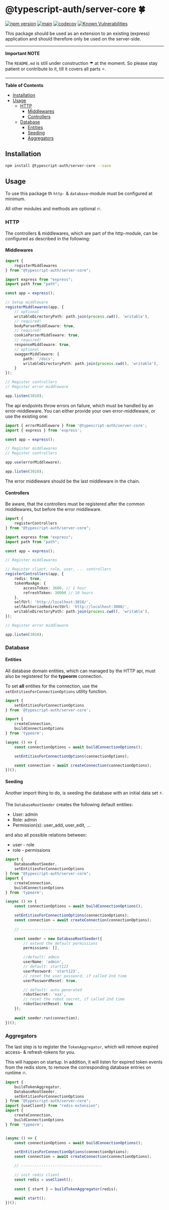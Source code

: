 # @typescript-auth/server-core 🍀

[![npm version](https://badge.fury.io/js/@typescript-auth%2Fserver-core.svg)](https://badge.fury.io/js/@typescript-auth%2Fserver-core)
[![main](https://github.com/Tada5hi/typescript-auth/actions/workflows/main.yml/badge.svg)](https://github.com/Tada5hi/typescript-auth/actions/workflows/main.yml)
[![codecov](https://codecov.io/gh/Tada5hi/typescript-auth/branch/master/graph/badge.svg?token=FHE347R1NW)](https://codecov.io/gh/Tada5hi/typescript-auth)
[![Known Vulnerabilities](https://snyk.io/test/github/Tada5hi/typescript-auth/badge.svg)](https://snyk.io/test/github/Tada5hi/typescript-auth)

This package should be used as an extension to an existing (express) application and
should therefore only be used on the server-side.

---
**Important NOTE**

The `README.md` is still under construction ☂ at the moment. 
So please stay patient or contribute to it, till it covers all parts ⭐.

---

**Table of Contents**

- [Installation](#installation)
- [Usage](#usage)
  - [HTTP](#http)
    - [Middlewares](#middlewares)
    - [Controllers](#controllers)
  - [Database](#database)
    - [Entities](#entities)
    - [Seeding](#seeding)
    - [Aggregators](#aggregators)
  
## Installation

```sh
npm install @typescript-auth/server-core --save
```

## Usage

To use this package th `http-` & `database`-module must be configured at minimum.

All other modules and methods are optional 🔥.

### HTTP

The controllers & middlewares, which are part of the http-module,
can be configured as described in the following:

#### Middlewares

```typescript
import {
    registerMiddlewares
} from "@typescript-auth/server-core";

import express from "express";
import path from "path";

const app = express();

// Setup middleware
registerMiddlewares(app, {
    // optional
    writableDirectoryPath: path.join(process.cwd(), 'writable'),
    // required!
    bodyParserMiddleware: true,
    // required!
    cookieParserMiddleware: true,
    // required!
    responseMiddleware: true,
    // optional
    swaggerMiddleware: {
        path: '/docs',
        writableDirectoryPath: path.join(process.cwd(), 'writable'),
    }
});

// Register controllers
// Register error middleware

app.listen(3010);
```

The api endpoints throw errors on failure, which must be handled by an error-middleware.
You can either provide your own error-middleware, or use the existing one:

```typescript
import { errorMiddleware } from '@typescript-auth/server-core';
import { express } from 'express';

const app = express();

// Register middlewares
// Register controllers

app.use(errorMiddleware);

app.listen(3010);
```

The error middleware should be the last middleware in the chain.

#### Controllers

Be aware, that the controllers must be registered after the common middlewares, but before the error middleware.

```typescript
import {
    registerControllers
} from "@typescript-auth/server-core";

import express from "express";
import path from "path";

const app = express();

// Register middlewares

// Register client, role, user, ... controllers
registerControllers(app, {
    redis: true,
    tokenMaxAge: {
        accessToken: 3600, // 1 hour
        refreshToken: 36000 // 10 hours
    },
    selfUrl: 'http://localhost:3010/',
    selfAuthorizeRedirectUrl: 'http://localhost:3000/',
    writableDirectoryPath: path.join(process.cwd(), 'writable'),
});

// Register error middleware

app.listen(3010);
```

### Database

#### Entities
All database domain entities, which can managed by 
the HTTP api, must also be registered for the **typeorm** connection.

To set **all** entities for the connection, use the `setEntitiesForConnectionOptions` utility function.

```typescript
import { 
    setEntitiesForConnectionOptions
} from '@typescript-auth/server-core';

import { 
    createConnection, 
    buildConnectionOptions
} from 'typeorm';

(async () => {
    const connectionOptions = await buildConnectionOptions();

    setEntitiesForConnectionOptions(connectionOptions);

    const connection = await createConnection(connectionOptions);
})();
```

#### Seeding

Another import thing to do, is seeding the database with an initial data set ⚡.

The `DatabaseRootSeeder` creates the following default entities:
- User: admin
- Role: admin
- Permission(s): user_add, user_edit, ...

and also all possible relations between:
- user - role 
- role - permissions

```typescript
import { 
    DatabaseRootSeeder, 
    setEntitiesForConnectionOptions
} from "@typescript-auth/server-core";
import { 
    createConnection,
    buildConnectionOptions 
} from 'typeorm';

(async () => {
    const connectionOptions = await buildConnectionOptions();

    setEntitiesForConnectionOptions(connectionOptions);
    const connection = await createConnection(connectionOptions);
    
    // ------------------------------------

    const seeder = new DatabaseRootSeeder({
        // extend the default permissions
        permissions: [],

        //default: admin
        userName: 'admin',
        // default: start123
        userPassword: 'start123',
        // reset the user password, if called 2nd time
        userPasswordReset: true,

        // default: auto generated
        robotSecret: 'xxx',
        // reset the robot secret, if called 2nd time
        robotSecretReset: true
    });
    
    await seeder.run(connection);
})();
```
### Aggregators

The last step is to register the `TokenAggregator`, which will remove expired 
access- & refresh-tokens for you.

This will happen on startup. In addition, it will listen for expired token events from the redis store,
to remove the corresponding database entries on runtime 🔥. 

```typescript
import {
    buildTokenAggregator,
    DatabaseRootSeeder, 
    setEntitiesForConnectionOptions
} from "@typescript-auth/server-core";
import {useClient} from "redis-extension";
import {
    createConnection,
    buildConnectionOptions
} from 'typeorm';


(async () => {
    const connectionOptions = await buildConnectionOptions();

    setEntitiesForConnectionOptions(connectionOptions);
    const connection = await createConnection(connectionOptions);

    // ------------------------------------

    // init redis client
    const redis = useClient();
    
    const { start } = buildTokenAggregator(redis);

    await start();
})();
```
